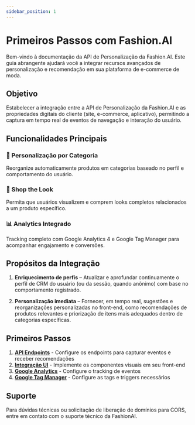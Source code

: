 ```yaml
---
sidebar_position: 1
---
```


# Primeiros Passos com Fashion.AI

Bem-vindo à documentação da API de Personalização da Fashion.AI. Este guia abrangente ajudará você a integrar recursos avançados de personalização e recomendação em sua plataforma de e-commerce de moda.

## Objetivo

Estabelecer a integração entre a API de Personalização da Fashion.AI e as propriedades digitais do cliente (site, e-commerce, aplicativo), permitindo a captura em tempo real de eventos de navegação e interação do usuário.

## Funcionalidades Principais

### 🎯 Personalização por Categoria
Reorganize automaticamente produtos em categorias baseado no perfil e comportamento do usuário.

### 👗 Shop the Look
Permita que usuários visualizem e comprem looks completos relacionados a um produto específico.

### 📊 Analytics Integrado
Tracking completo com Google Analytics 4 e Google Tag Manager para acompanhar engajamento e conversões.

## Propósitos da Integração

1. **Enriquecimento de perfis** – Atualizar e aprofundar continuamente o perfil de CRM do usuário (ou da sessão, quando anônimo) com base no comportamento registrado.

2. **Personalização imediata** – Fornecer, em tempo real, sugestões e reorganizações personalizadas no front-end, como recomendações de produtos relevantes e priorização de itens mais adequados dentro de categorias específicas.

## Primeiros Passos

1. **[API Endpoints](./api-endpoints)** - Configure os endpoints para capturar eventos e receber recomendações
2. **[Integração UI](./ui-integration)** - Implemente os componentes visuais em seu front-end
3. **[Google Analytics](./google-analytics)** - Configure o tracking de eventos
4. **[Google Tag Manager](./google-tag-manager)** - Configure as tags e triggers necessários

## Suporte

Para dúvidas técnicas ou solicitação de liberação de domínios para CORS, entre em contato com o suporte técnico da FashionAI.
